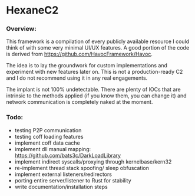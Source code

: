 # HexaneC2
### Overview:
This framework is a compilation of every publicly available resource I could think of with some very minimal UI/UX features. A good portion of the code is derived from https://github.com/HavocFramework/Havoc.

The idea is to lay the groundwork for custom implementations and experiment with new features later on. This is not a production-ready C2 and I do not recommend using it in any real engagements. 

The implant is not 100% undetectable. There are plenty of IOCs that are intrinsic to the methods applied (if you know them, you can change it) and network communication is completely naked at the moment.

### Todo:
- testing P2P communication
- testing coff loading features
- implement coff data cache
- implement dll manual mapping: https://github.com/bats3c/DarkLoadLibrary
- implement indirect syscalls/proxying through kernelbase/kern32
- re-implement thread stack spoofing/ sleep obfuscation
- implement external listeners/redirectors
- porting entire server/listener to Rust for stability
- write documentation/installation steps
